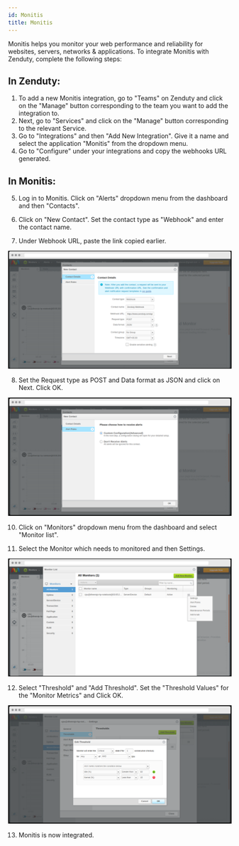 ```yaml
---
id: Monitis
title: Monitis
---
```

Monitis helps you monitor your web performance and reliability for websites, servers, networks & applications. To integrate Monitis with Zenduty, complete the following steps:

## In Zenduty: 

1. To add a new Monitis integration, go to "Teams" on Zenduty and click on the "Manage" button corresponding to the team you want to add the integration to.
2. Next, go to "Services" and click on the "Manage" button corresponding to the relevant Service.
3. Go to "Integrations" and then "Add New Integration". Give it a name and select the application "Monitis" from the dropdown menu.
4. Go to "Configure" under your integrations and copy the webhooks URL generated.

## In Monitis: 

5. Log in to Monitis. Click on "Alerts" dropdown menu from the dashboard and then "Contacts".

6. Click on "New Contact". Set the contact type as "Webhook" and enter the contact name.

7. Under Webhook URL, paste the link copied earlier.

![](/img/Integrations/Monitis/1.png)

8. Set the Request type as POST and Data format as JSON and click on Next. Click OK.

![](/img/Integrations/Monitis/2.png)

10. Click on "Monitors" dropdown menu from the dashboard and select "Monitor list".

11. Select the Monitor which needs to monitored and then Settings. 

![](/img/Integrations/Monitis/3.png)

12. Select "Threshold" and "Add Threshold". Set the "Threshold Values" for the "Monitor Metrics" and Click OK.

![](/img/Integrations/Monitis/4.png)

13. Monitis is now integrated. 